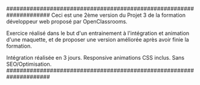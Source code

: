 ##################################################################### 
Ceci est une 2ème version du Projet 3 de la formation développeur web proposé par OpenClassrooms.

Exercice réalisé dans le but d'un entrainement à l'intégration et animation d'une maquette, et de proposer une version améliorée après avoir finie la formation.

Intégration réalisée en 3 jours. Responsive animations CSS inclus. Sans SEO/Optimisation. 
#####################################################################
